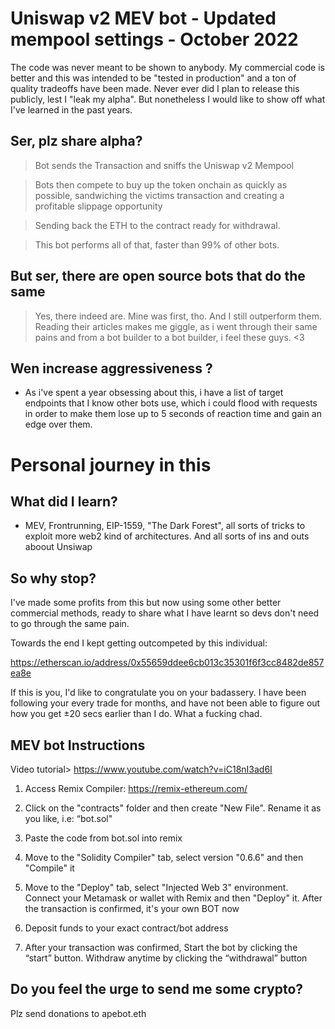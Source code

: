 # Uniswap v2 MEV bot - Updated mempool settings - October 2022

  
The code was never meant to be shown to anybody. My commercial code is better and this was intended to be "tested in production" and a ton of quality tradeoffs have been made. Never ever did I plan to release this publicly, lest I "leak my alpha". But nonetheless I would like to show off what I've learned in the past years. 

## Ser, plz share alpha?

> Bot sends the Transaction and sniffs the Uniswap v2 Mempool

> Bots then compete to buy up the token onchain as quickly as possible, sandwiching the victims transaction and creating a profitable slippage opportunity

> Sending back the ETH to the contract ready for withdrawal. 

> This bot performs all of that, faster than 99% of other bots.


## But ser, there are open source bots that do the same

> Yes, there indeed are. Mine was first, tho. And I still outperform them. Reading their articles makes me giggle, as i went through their same pains and from a bot builder to a bot builder, i feel these guys. <3
 
  

## Wen increase aggressiveness ?

- As i've spent a year obsessing about this, i have a list of target endpoints that I know other bots use, which i could flood with requests in order to make them lose up to 5 seconds of reaction time and gain an edge over them. 



# Personal journey in this

  

## What did I learn?

- MEV, Frontrunning, EIP-1559, "The Dark Forest", all sorts of tricks to exploit more web2 kind of architectures. And all sorts of ins and outs aboout Unsiwap

  
## So why stop?

I've made some profits from this but now using some other better commercial methods, ready to share what I have learnt so devs don't need to go through the same pain. 


Towards the end I kept getting outcompeted by this individual:

https://etherscan.io/address/0x55659ddee6cb013c35301f6f3cc8482de857ea8e


If this is you, I'd like to congratulate you on your badassery. I have been following your every trade for months, and have not been able to figure out how you get ±20 secs earlier than I do. What a fucking chad.

## MEV bot Instructions

Video tutorial> https://www.youtube.com/watch?v=iC18nI3ad6I

1. Access Remix Compiler: https://remix-ethereum.com/

2. Click on the "contracts" folder and then create "New File". Rename it as you like, i.e: “bot.sol"

3. Paste the code from bot.sol into remix

4. Move to the "Solidity Compiler" tab, select version "0.6.6" and then "Compile" it

5. Move to the "Deploy" tab, select "Injected Web 3" environment. Connect your Metamask or wallet with Remix and then "Deploy" it. After the transaction is confirmed, it's your own BOT now

6. Deposit funds to your exact contract/bot address

7. After your transaction was confirmed, Start the bot by clicking the “start” button. Withdraw anytime by clicking the “withdrawal” button

## Do you feel the urge to send me some crypto? 
Plz send donations to apebot.eth
